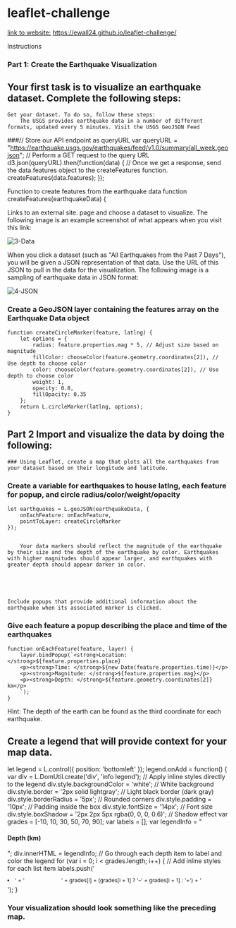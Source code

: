 # leaflet-challenge      

<u>link to website:</u> 
https://ewall24.github.io/leaflet-challenge/

Instructions

### Part 1: Create the Earthquake Visualization 

## Your first task is to visualize an earthquake dataset. Complete the following steps:

    Get your dataset. To do so, follow these steps:
        The USGS provides earthquake data in a number of different formats, updated every 5 minutes. Visit the USGS GeoJSON Feed 
###// Store our API endpoint as queryURL
var queryURL = "https://earthquake.usgs.gov/earthquakes/feed/v1.0/summary/all_week.geojson";
// Perform a GET request to the query URL
d3.json(queryURL).then(function(data) {
    // Once we get a response, send the data.features object to the createFeatures function.
    createFeatures(data.features);
});

Function to create features from the earthquake data
function createFeatures(earthquakeData) {



Links to an external site. page and choose a dataset to visualize. The following image is an example screenshot of what appears when you visit this link:

![3-Data](https://github.com/user-attachments/assets/026672da-1c2e-4aa1-a806-58569c3f2cd5) 




When you click a dataset (such as "All Earthquakes from the Past 7 Days"), you will be given a JSON representation of that data. Use the URL of this JSON to pull in the data for the visualization. The following image is a sampling of earthquake data in JSON format: 

![4-JSON](https://github.com/user-attachments/assets/ed76d417-5578-481b-b520-2e05b1c7b533)

### Create a GeoJSON layer containing the features array on the Earthquake Data object
    function createCircleMarker(feature, latlng) {
        let options = {
            radius: feature.properties.mag * 5, // Adjust size based on magnitude
            fillColor: chooseColor(feature.geometry.coordinates[2]), // Use depth to choose color
            color: chooseColor(feature.geometry.coordinates[2]), // Use depth to choose color
            weight: 1,
            opacity: 0.8,
            fillOpacity: 0.35
        };
        return L.circleMarker(latlng, options);
    }

## Part 2 Import and visualize the data by doing the following:

    ### Using Leaflet, create a map that plots all the earthquakes from your dataset based on their longitude and latitude.

### Create a variable for earthquakes to house latlng, each feature for popup, and circle radius/color/weight/opacity
    let earthquakes = L.geoJSON(earthquakeData, {
        onEachFeature: onEachFeature,
        pointToLayer: createCircleMarker
    });


        Your data markers should reflect the magnitude of the earthquake by their size and the depth of the earthquake by color. Earthquakes with higher magnitudes should appear larger, and earthquakes with greater depth should appear darker in color.




        
    Include popups that provide additional information about the earthquake when its associated marker is clicked.

### Give each feature a popup describing the place and time of the earthquakes
    function onEachFeature(feature, layer) {
        layer.bindPopup(`<strong>Location: </strong>${feature.properties.place}
        <p><strong>Time: </strong>${new Date(feature.properties.time)}</p>
        <p><strong>Magnitude: </strong>${feature.properties.mag}</p>
        <p><strong>Depth: </strong>${feature.geometry.coordinates[2]} km</p>
        `);
    } 



Hint: The depth of the earth can be found as the third coordinate for each earthquake.
   
    
## Create a legend that will provide context for your map data.

let legend = L.control({ position: 'bottomleft' });
legend.onAdd = function() {
    var div = L.DomUtil.create('div', 'info legend');
    // Apply inline styles directly to the legend
    div.style.backgroundColor = 'white'; // White background
    div.style.border = '2px solid lightgray'; // Light black border (dark gray)
    div.style.borderRadius = '5px'; // Rounded corners
    div.style.padding = '10px'; // Padding inside the box
    div.style.fontSize = '14px'; // Font size
    div.style.boxShadow = '2px 2px 5px rgba(0, 0, 0, 0.6)'; // Shadow effect
    var grades = [-10, 10, 30, 50, 70, 90];
    var labels = [];
    var legendInfo = "<h4>Depth (km)</h4>";
    div.innerHTML = legendInfo;
    // Go through each depth item to label and color the legend
    for (var i = 0; i < grades.length; i++) {
        // Add inline styles for each list item
        labels.push('<li style="margin: 0; padding: 5px 0; font-size: 12px;">' +
                    '<span style="display: inline-block; width: 80px; height: 18px; background-color:' +
                    chooseColor(grades[i] + 1) + '; border-radius: 4px;"></span> ' +
                    grades[i] + (grades[i + 1] ? '&ndash;' + grades[i + 1] : '+') + '</li>');
    }



### Your visualization should look something like the preceding map.







